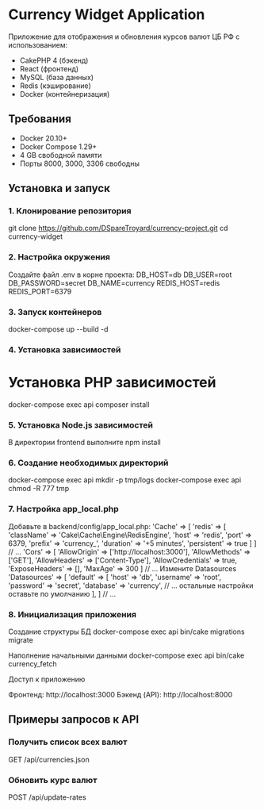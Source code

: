 # Currency Widget Application

Приложение для отображения и обновления курсов валют ЦБ РФ с использованием:
- CakePHP 4 (бэкенд)
- React (фронтенд)
- MySQL (база данных)
- Redis (кэширование)
- Docker (контейнеризация)

## Требования
- Docker 20.10+
- Docker Compose 1.29+
- 4 GB свободной памяти
- Порты 8000, 3000, 3306 свободны

## Установка и запуск

### 1. Клонирование репозитория
git clone https://github.com/DSpareTroyard/currency-project.git
cd currency-widget

### 2. Настройка окружения
Создайте файл .env в корне проекта:
DB_HOST=db
DB_USER=root
DB_PASSWORD=secret
DB_NAME=currency
REDIS_HOST=redis
REDIS_PORT=6379

### 3. Запуск контейнеров
docker-compose up --build -d

### 4. Установка зависимостей
# Установка PHP зависимостей
docker-compose exec api composer install

### 5. Установка Node.js зависимостей
В директории frontend выполните
npm install

### 6. Создание необходимых директорий
docker-compose exec api mkdir -p tmp/logs
docker-compose exec api chmod -R 777 tmp

### 7. Настройка app_local.php
Добавьте в backend/config/app_local.php:
'Cache' => [
    'redis' => [
        'className' => 'Cake\Cache\Engine\RedisEngine',
        'host' => 'redis',
        'port' => 6379,
        'prefix' => 'currency_',
        'duration' => '+5 minutes',
        'persistent' => true
    ]
]
// ...
'Cors' => [
    'AllowOrigin' => ['http://localhost:3000'],
    'AllowMethods' => ['GET'],
    'AllowHeaders' => ['Content-Type'],
    'AllowCredentials' => true,
    'ExposeHeaders' => [],
    'MaxAge' => 300
]
// ...
Измените Datasources
'Datasources' => [
    'default' => [
        'host' => 'db',
        'username' => 'root',
        'password' => 'secret',
        'database' => 'currency',
        // ... остальные настройки оставьте по умолчанию
    ],
]
// ...

### 8.  Инициализация приложения
Создание структуры БД
docker-compose exec api bin/cake migrations migrate

Наполнение начальными данными
docker-compose exec api bin/cake currency_fetch

Доступ к приложению

Фронтенд: http://localhost:3000
Бэкенд (API): http://localhost:8000

## Примеры запросов к API

### Получить список всех валют
GET /api/currencies.json

### Обновить курс валют
POST /api/update-rates
